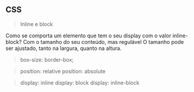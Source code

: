## CSS
> Inline e block

Como se comporta um elemento que tem o seu display com o valor inline-block?
Com o tamanho do seu conteúdo, mas regulável
O tamanho pode ser ajustado, tanto na largura, quanto na altura.

> box-size: border-box;


> position: relative
> position: absolute

> display: inline
> display: block
> display: inline-block

